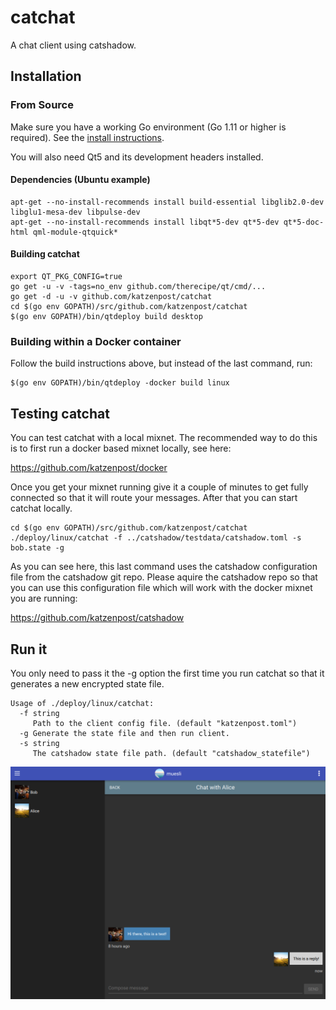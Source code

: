 catchat
=======

A chat client using catshadow.

## Installation

### From Source

Make sure you have a working Go environment (Go 1.11 or higher is required).
See the [install instructions](http://golang.org/doc/install.html).

You will also need Qt5 and its development headers installed.

#### Dependencies (Ubuntu example)

    apt-get --no-install-recommends install build-essential libglib2.0-dev libglu1-mesa-dev libpulse-dev
    apt-get --no-install-recommends install libqt*5-dev qt*5-dev qt*5-doc-html qml-module-qtquick*

#### Building catchat

    export QT_PKG_CONFIG=true
    go get -u -v -tags=no_env github.com/therecipe/qt/cmd/...
    go get -d -u -v github.com/katzenpost/catchat
    cd $(go env GOPATH)/src/github.com/katzenpost/catchat
    $(go env GOPATH)/bin/qtdeploy build desktop


### Building within a Docker container

Follow the build instructions above, but instead of the last command, run:

    $(go env GOPATH)/bin/qtdeploy -docker build linux


## Testing catchat

You can test catchat with a local mixnet. The recommended way to do
this is to first run a docker based mixnet locally, see here:

https://github.com/katzenpost/docker


Once you get your mixnet running give it a couple of minutes to get fully connected
so that it will route your messages. After that you can start catchat locally.

    cd $(go env GOPATH)/src/github.com/katzenpost/catchat
    ./deploy/linux/catchat -f ../catshadow/testdata/catshadow.toml -s bob.state -g

As you can see here, this last command uses the catshadow configuration file from the
catshadow git repo. Please aquire the catshadow repo so that you can use this configuration
file which will work with the docker mixnet you are running:

https://github.com/katzenpost/catshadow


## Run it

You only need to pass it the -g option the first time you run catchat
so that it generates a new encrypted state file.


    Usage of ./deploy/linux/catchat:
      -f string
         Path to the client config file. (default "katzenpost.toml")
      -g Generate the state file and then run client.
      -s string
         The catshadow state file path. (default "catshadow_statefile")


![catchat Screenshot](/assets/screenshot.png)
